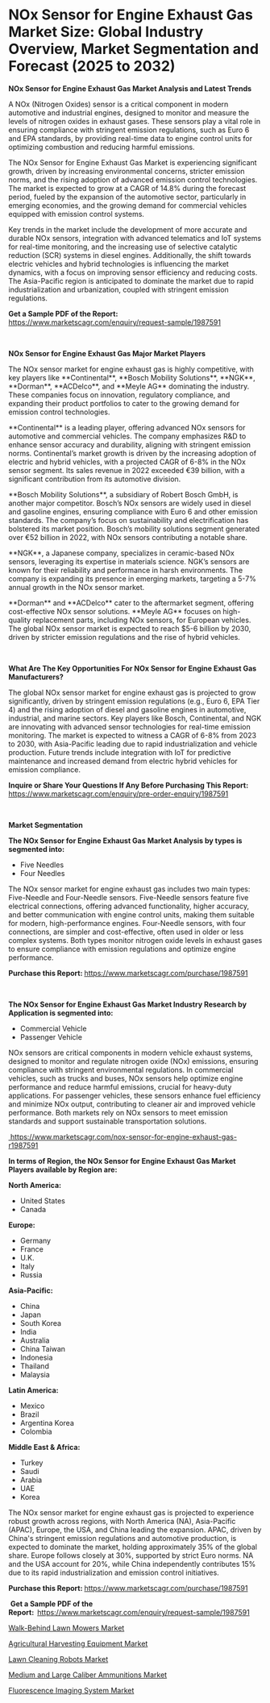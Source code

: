 <p><h1>NOx Sensor for Engine Exhaust Gas Market Size: Global Industry Overview, Market Segmentation and Forecast (2025 to 2032)</h1></p><p><strong>NOx Sensor for Engine Exhaust Gas Market Analysis and Latest Trends</strong></p>
<p><p>A NOx (Nitrogen Oxides) sensor is a critical component in modern automotive and industrial engines, designed to monitor and measure the levels of nitrogen oxides in exhaust gases. These sensors play a vital role in ensuring compliance with stringent emission regulations, such as Euro 6 and EPA standards, by providing real-time data to engine control units for optimizing combustion and reducing harmful emissions.</p><p>The NOx Sensor for Engine Exhaust Gas Market is experiencing significant growth, driven by increasing environmental concerns, stricter emission norms, and the rising adoption of advanced emission control technologies. The market is expected to grow at a CAGR of 14.8% during the forecast period, fueled by the expansion of the automotive sector, particularly in emerging economies, and the growing demand for commercial vehicles equipped with emission control systems.</p><p>Key trends in the market include the development of more accurate and durable NOx sensors, integration with advanced telematics and IoT systems for real-time monitoring, and the increasing use of selective catalytic reduction (SCR) systems in diesel engines. Additionally, the shift towards electric vehicles and hybrid technologies is influencing the market dynamics, with a focus on improving sensor efficiency and reducing costs. The Asia-Pacific region is anticipated to dominate the market due to rapid industrialization and urbanization, coupled with stringent emission regulations.</p></p>
<p><strong>Get a Sample PDF of the Report:&nbsp;</strong> <a href="https://www.marketscagr.com/enquiry/request-sample/1987591?utm_campaign=1920&utm_medium=2&utm_source=Github&utm_content=ia&utm_term=24012025&utm_id=nox-sensor-for-engine-exhaust-gas">https://www.marketscagr.com/enquiry/request-sample/1987591</a></p>
<p>&nbsp;</p>
<p><strong>NOx Sensor for Engine Exhaust Gas Major Market Players</strong></p>
<p><p>The NOx sensor market for engine exhaust gas is highly competitive, with key players like **Continental**, **Bosch Mobility Solutions**, **NGK**, **Dorman**, **ACDelco**, and **Meyle AG** dominating the industry. These companies focus on innovation, regulatory compliance, and expanding their product portfolios to cater to the growing demand for emission control technologies.</p><p>**Continental** is a leading player, offering advanced NOx sensors for automotive and commercial vehicles. The company emphasizes R&D to enhance sensor accuracy and durability, aligning with stringent emission norms. Continental’s market growth is driven by the increasing adoption of electric and hybrid vehicles, with a projected CAGR of 6-8% in the NOx sensor segment. Its sales revenue in 2022 exceeded €39 billion, with a significant contribution from its automotive division.</p><p>**Bosch Mobility Solutions**, a subsidiary of Robert Bosch GmbH, is another major competitor. Bosch’s NOx sensors are widely used in diesel and gasoline engines, ensuring compliance with Euro 6 and other emission standards. The company’s focus on sustainability and electrification has bolstered its market position. Bosch’s mobility solutions segment generated over €52 billion in 2022, with NOx sensors contributing a notable share.</p><p>**NGK**, a Japanese company, specializes in ceramic-based NOx sensors, leveraging its expertise in materials science. NGK’s sensors are known for their reliability and performance in harsh environments. The company is expanding its presence in emerging markets, targeting a 5-7% annual growth in the NOx sensor market.</p><p>**Dorman** and **ACDelco** cater to the aftermarket segment, offering cost-effective NOx sensor solutions. **Meyle AG** focuses on high-quality replacement parts, including NOx sensors, for European vehicles. The global NOx sensor market is expected to reach $5-6 billion by 2030, driven by stricter emission regulations and the rise of hybrid vehicles.</p></p>
<p>&nbsp;</p>
<p><strong>What Are The Key Opportunities For NOx Sensor for Engine Exhaust Gas Manufacturers?</strong></p>
<p><p>The global NOx sensor market for engine exhaust gas is projected to grow significantly, driven by stringent emission regulations (e.g., Euro 6, EPA Tier 4) and the rising adoption of diesel and gasoline engines in automotive, industrial, and marine sectors. Key players like Bosch, Continental, and NGK are innovating with advanced sensor technologies for real-time emission monitoring. The market is expected to witness a CAGR of 6-8% from 2023 to 2030, with Asia-Pacific leading due to rapid industrialization and vehicle production. Future trends include integration with IoT for predictive maintenance and increased demand from electric hybrid vehicles for emission compliance.</p></p>
<p><strong>Inquire or Share Your Questions If Any Before Purchasing This Report:</strong> <a href="https://www.marketscagr.com/enquiry/pre-order-enquiry/1987591?utm_campaign=1920&utm_medium=2&utm_source=Github&utm_content=ia&utm_term=24012025&utm_id=nox-sensor-for-engine-exhaust-gas">https://www.marketscagr.com/enquiry/pre-order-enquiry/1987591</a></p>
<p>&nbsp;</p>
<p><strong>Market Segmentation</strong></p>
<p><strong>The NOx Sensor for Engine Exhaust Gas Market Analysis by types is segmented into:</strong></p>
<p><ul><li>Five Needles</li><li>Four Needles</li></ul></p>
<p><p>The NOx sensor market for engine exhaust gas includes two main types: Five-Needle and Four-Needle sensors. Five-Needle sensors feature five electrical connections, offering advanced functionality, higher accuracy, and better communication with engine control units, making them suitable for modern, high-performance engines. Four-Needle sensors, with four connections, are simpler and cost-effective, often used in older or less complex systems. Both types monitor nitrogen oxide levels in exhaust gases to ensure compliance with emission regulations and optimize engine performance.</p></p>
<p><strong>Purchase this Report:&nbsp;</strong><a href="https://www.marketscagr.com/purchase/1987591?utm_campaign=1920&utm_medium=2&utm_source=Github&utm_content=ia&utm_term=24012025&utm_id=nox-sensor-for-engine-exhaust-gas">https://www.marketscagr.com/purchase/1987591</a></p>
<p>&nbsp;</p>
<p><strong>The NOx Sensor for Engine Exhaust Gas Market Industry Research by Application is segmented into:</strong></p>
<p><ul><li>Commercial Vehicle</li><li>Passenger Vehicle</li></ul></p>
<p><p>NOx sensors are critical components in modern vehicle exhaust systems, designed to monitor and regulate nitrogen oxide (NOx) emissions, ensuring compliance with stringent environmental regulations. In commercial vehicles, such as trucks and buses, NOx sensors help optimize engine performance and reduce harmful emissions, crucial for heavy-duty applications. For passenger vehicles, these sensors enhance fuel efficiency and minimize NOx output, contributing to cleaner air and improved vehicle performance. Both markets rely on NOx sensors to meet emission standards and support sustainable transportation solutions.</p></p>
<p><a href="https://www.marketscagr.com/nox-sensor-for-engine-exhaust-gas-r1987591?utm_campaign=1920&utm_medium=2&utm_source=Github&utm_content=ia&utm_term=24012025&utm_id=nox-sensor-for-engine-exhaust-gas">&nbsp;https://www.marketscagr.com/nox-sensor-for-engine-exhaust-gas-r1987591</a></p>
<p><strong>In terms of Region, the NOx Sensor for Engine Exhaust Gas Market Players available by Region are:</strong></p>
<p>
    <p> <strong> North America: </strong>
        <ul>
            <li>United States</li>
            <li>Canada</li>
        </ul>
        </p> 
    <p> <strong> Europe: </strong>
        <ul>
            <li>Germany</li>
            <li>France</li>
            <li>U.K.</li>
            <li>Italy</li>
            <li>Russia</li>
        </ul>
        </p> 
    <p> <strong> Asia-Pacific: </strong>
        <ul>
            <li>China</li>
            <li>Japan</li>
            <li>South Korea</li>
            <li>India</li>
            <li>Australia</li>
            <li>China Taiwan</li>
            <li>Indonesia</li>
            <li>Thailand</li>
            <li>Malaysia</li>
        </ul>
        </p> 
    <p> <strong> Latin America: </strong>
        <ul>
            <li>Mexico</li>
            <li>Brazil</li>
            <li>Argentina Korea</li>
            <li>Colombia</li>
        </ul>
        </p> 
    <p> <strong> Middle East & Africa: </strong>
        <ul>
            <li>Turkey</li>
            <li>Saudi</li>
            <li>Arabia</li>
            <li>UAE</li>
            <li>Korea</li>
        </ul>
    </p>
    </p>
<p><p>The NOx sensor market for engine exhaust gas is projected to experience robust growth across regions, with North America (NA), Asia-Pacific (APAC), Europe, the USA, and China leading the expansion. APAC, driven by China's stringent emission regulations and automotive production, is expected to dominate the market, holding approximately 35% of the global share. Europe follows closely at 30%, supported by strict Euro norms. NA and the USA account for 20%, while China independently contributes 15% due to its rapid industrialization and emission control initiatives.</p></p>
<p><strong>Purchase this Report: </strong><a href="https://www.marketscagr.com/purchase/1987591?utm_campaign=1920&utm_medium=2&utm_source=Github&utm_content=ia&utm_term=24012025&utm_id=nox-sensor-for-engine-exhaust-gas">https://www.marketscagr.com/purchase/1987591</a></p>
<p>&nbsp;<strong>Get a Sample PDF of the Report:&nbsp;&nbsp;</strong><a href="https://www.marketscagr.com/enquiry/request-sample/1987591?utm_campaign=1920&utm_medium=2&utm_source=Github&utm_content=ia&utm_term=24012025&utm_id=nox-sensor-for-engine-exhaust-gas">https://www.marketscagr.com/enquiry/request-sample/1987591</a></p>
<p><strong></strong></p>
<p><p><a href="https://www.linkedin.com/pulse/forecasting-growth-walk-behind-lawn-mowers-market-size-scope-x3fve?utm_campaign=1920&utm_medium=2&utm_source=Github&utm_content=ia&utm_term=24012025&utm_id=nox-sensor-for-engine-exhaust-gas">Walk-Behind Lawn Mowers Market</a></p><p><a href="https://www.linkedin.com/pulse/future-revenue-demand-forecast-agricultural-harvesting-m7qvc?utm_campaign=1920&utm_medium=2&utm_source=Github&utm_content=ia&utm_term=24012025&utm_id=nox-sensor-for-engine-exhaust-gas">Agricultural Harvesting Equipment Market</a></p><p><a href="https://www.linkedin.com/pulse/unlocking-potential-lawn-cleaning-robots-market-growth-2cqnf?utm_campaign=1920&utm_medium=2&utm_source=Github&utm_content=ia&utm_term=24012025&utm_id=nox-sensor-for-engine-exhaust-gas">Lawn Cleaning Robots Market</a></p><p><a href="https://github.com/ChiragRP21/Market-Research-Report-List-7/blob/main/medium-and-large-caliber-ammunitions-market.md?utm_campaign=1920&utm_medium=2&utm_source=Github&utm_content=ia&utm_term=24012025&utm_id=nox-sensor-for-engine-exhaust-gas">Medium and Large Caliber Ammunitions Market</a></p><p><a href="https://www.linkedin.com/pulse/comprehensive-examination-fluorescence-imaging-system-zyvrf?utm_campaign=1920&utm_medium=2&utm_source=Github&utm_content=ia&utm_term=24012025&utm_id=nox-sensor-for-engine-exhaust-gas">Fluorescence Imaging System Market</a></p></p>